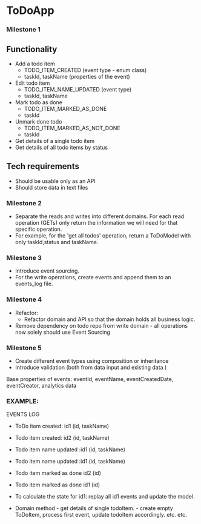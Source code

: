 # ToDoApp

### Milestone 1
## Functionality
- Add a todo item 
  - TODO_ITEM_CREATED (event type - enum class)
  - taskId, taskName (properties of the event)
- Edit todo item 
  - TODO_ITEM_NAME_UPDATED (event type)
  - taskId, taskName
- Mark todo as done
  - TODO_ITEM_MARKED_AS_DONE
  - taskId
- Unmark done todo 
  - TODO_ITEM_MARKED_AS_NOT_DONE
  - taskId
- Get details of a single todo item
- Get details of all todo items by status

## Tech requirements
- Should be usable only as an API 
- Should store data in text files

### Milestone 2
- Separate the reads and writes into different domains. For each read operation (GETs) only return the information we will need for that specific operation.
- For example, for the 'get all todos' operation, return a ToDoModel with only taskId,status and taskName.

### Milestone 3 
- Introduce event sourcing. 
- For the write operations, create events and append them to an events_log file.

### Milestone 4
- Refactor:
  - Refactor domain and API so that the domain holds all business logic.
- Remove dependency on todo repo from write domain - all operations now solely should use Event Sourcing

### Milestone 5
- Create different event types using composition or inheritance 
- Introduce validation (both from data input and existing data )


Base properties of events: eventId, eventName, eventCreatedDate, eventCreator, analytics data

### EXAMPLE:

EVENTS LOG
- ToDo item created: id1 (id, taskName)
- Todo item created: id2 (id, taskName)
- Todo item name updated :id1 (id, taskName)
- Todo item name updated :id1 (id, taskName)
- Todo item marked as done id2 (id)
- Todo item marked as done id1 (id)

- To calculate the state for id1: replay all id1 events and update the model.
- Domain method - get details of single todoItem. - create empty ToDoItem, process first event, update todoItem accordingly. etc. etc. 
